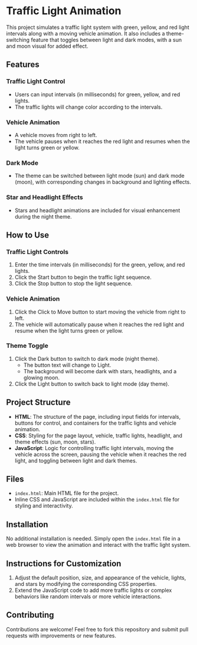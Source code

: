 # Traffic Light Animation

This project simulates a traffic light system with green, yellow, and red light intervals along with a moving vehicle animation. It also includes a theme-switching feature that toggles between light and dark modes, with a sun and moon visual for added effect.

## Features

### Traffic Light Control
- Users can input intervals (in milliseconds) for green, yellow, and red lights.
- The traffic lights will change color according to the intervals.

### Vehicle Animation
- A vehicle moves from right to left.
- The vehicle pauses when it reaches the red light and resumes when the light turns green or yellow.

### Dark Mode
- The theme can be switched between light mode (sun) and dark mode (moon), with corresponding changes in background and lighting effects.

### Star and Headlight Effects
- Stars and headlight animations are included for visual enhancement during the night theme.

## How to Use

### Traffic Light Controls
1. Enter the time intervals (in milliseconds) for the green, yellow, and red lights.
2. Click the Start button to begin the traffic light sequence.
3. Click the Stop button to stop the light sequence.

### Vehicle Animation
1. Click the Click to Move button to start moving the vehicle from right to left.
2. The vehicle will automatically pause when it reaches the red light and resume when the light turns green or yellow.

### Theme Toggle
1. Click the Dark button to switch to dark mode (night theme).
   - The button text will change to Light.
   - The background will become dark with stars, headlights, and a glowing moon.
2. Click the Light button to switch back to light mode (day theme).

## Project Structure

- **HTML**: The structure of the page, including input fields for intervals, buttons for control, and containers for the traffic lights and vehicle animation.
- **CSS**: Styling for the page layout, vehicle, traffic lights, headlight, and theme effects (sun, moon, stars).
- **JavaScript**: Logic for controlling traffic light intervals, moving the vehicle across the screen, pausing the vehicle when it reaches the red light, and toggling between light and dark themes.

## Files

- `index.html`: Main HTML file for the project.
- Inline CSS and JavaScript are included within the `index.html` file for styling and interactivity.

## Installation

No additional installation is needed. Simply open the `index.html` file in a web browser to view the animation and interact with the traffic light system.

## Instructions for Customization

1. Adjust the default position, size, and appearance of the vehicle, lights, and stars by modifying the corresponding CSS properties.
2. Extend the JavaScript code to add more traffic lights or complex behaviors like random intervals or more vehicle interactions.

## Contributing

Contributions are welcome! Feel free to fork this repository and submit pull requests with improvements or new features.




